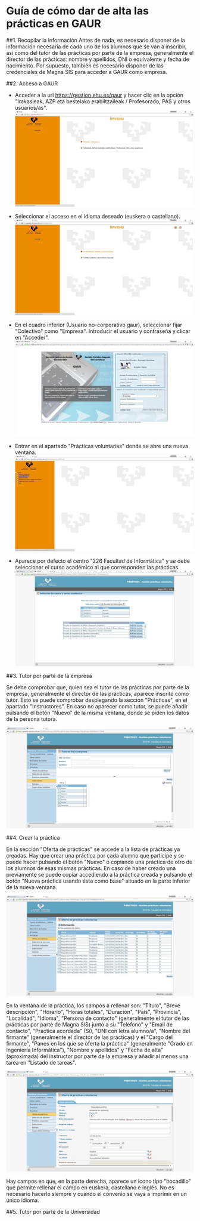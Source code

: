 # Guía de cómo dar de alta las prácticas en GAUR


##1. Recopilar la información
Antes de nada, es necesario disponer de la información necesaria de cada uno de los alumnos que se van a inscribir, así como del tutor de las prácticas por parte de la empresa, generalmente el director de las prácticas: nombre y apellidos, DNI o equivalente y fecha de nacimiento.
Por supuesto, también es necesario disponer de las credenciales de Magna SIS para acceder a GAUR como empresa.


##2. Acceso a GAUR
* Acceder a la url https://gestion.ehu.es/gaur y hacer clic en la opción "Irakasleak, AZP eta bestelako erabiltzaileak / Profesorado, PAS y otros usuarios/as".
![](practicas_gaur_1.jpg)

* Seleccionar el acceso en el idioma deseado (euskera o castellano).
![](practicas_gaur_2.jpg)

* En el cuadro inferior (Usuario no-corporativo gaur), seleccionar fijar "Colectivo" como "Empresa". Introducir el usuario y contraseña y clicar en "Acceder".
![](practicas_gaur_3.jpg)

* Entrar en el apartado "Prácticas voluntarias" donde se abre una nueva ventana.
![](practicas_gaur_4.jpg)

* Aparece por defecto el centro "226 Facultad de Informática" y se debe seleccionar el curso académico al que corresponden las prácticas.
![](practicas_gaur_5.jpg)


##3. Tutor por parte de la empresa

Se debe comprobar que, quien sea el tutor de las prácticas por parte de la empresa, generalmente el director de las prácticas, aparece inscrito como tutor. Esto se puede comprobar desplegando la sección "Prácticas", en el apartado "Instructores". En caso no aparecer como tutor, se puede añadir pulsando el botón "Nuevo" de la misma ventana, donde se piden los datos de la persona tutora.

![](practicas_gaur_6.jpg)




##4. Crear la práctica

En la sección "Oferta de prácticas" se accede a la lista de prácticas ya creadas. Hay que crear una práctica por cada alumno que participe y se puede hacer pulsando el botón "Nuevo" o copiando una práctica de otro de los alumnos de esas mismas prácticas. En caso de haber creado una previamente se puede copiar accediendo a la práctica creada y pulsando el botón "Nueva práctica usando ésta como base" situado en la parte inferior de la nueva ventana.

![](practicas_gaur_7.jpg)

En la ventana de la práctica, los campos a rellenar son: "Título", "Breve descripción", "Horario", "Horas totales", "Duración", "País", "Provincia", "Localidad", "Idioma", "Persona de contacto" (generalmente el tutor de las prácticas por parte de Magna SIS) junto a su "Teléfono" y "Email de contacto", "Práctica acordada" (Sí), "DNI con letra alumno/a", "Nombre del firmante" (generalmente el director de las prácticas) y el "Cargo del firmante", "Panes en los que se oferta la práctica" (generalmente "Grado en Ingeniería Informática"), "Nombre y apellidos" y "Fecha de alta" (aproximada) del instructor por parte de la empresa y añadir al menos una tarea en "Listado de tareas".

![](practicas_gaur_8.jpg)

Hay campos en que, en la parte derecha, aparece un icono tipo "bocadillo" que permite rellenar el campo en euskera, castellano e inglés. No es necesario hacerlo siempre y cuando el convenio se vaya a imprimir en un único idioma.


##5. Tutor por parte de la Universidad





